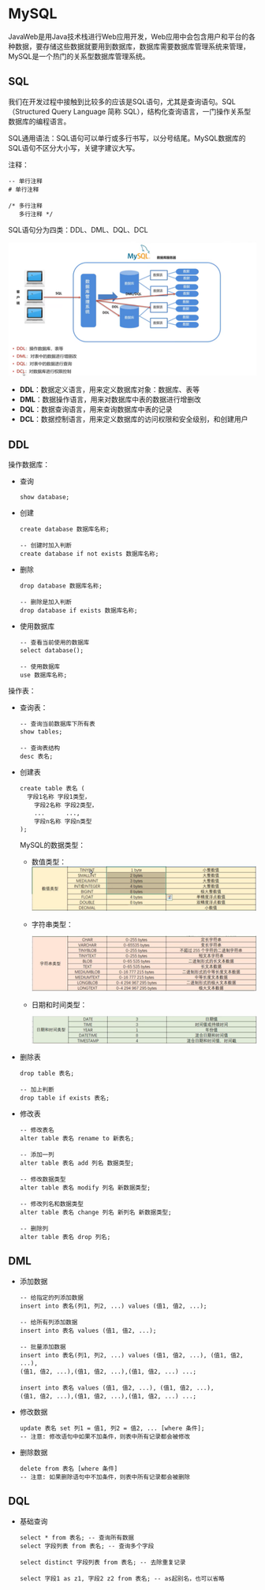 # MySQL

JavaWeb是用Java技术栈进行Web应用开发，Web应用中会包含用户和平台的各种数据，要存储这些数据就要用到数据库，数据库需要数据库管理系统来管理，MySQL是一个热门的关系型数据库管理系统。

## SQL

我们在开发过程中接触到比较多的应该是SQL语句，尤其是查询语句。SQL（Structured Query Language 简称 SQL），结构化查询语言，一门操作关系型数据库的编程语言。

SQL通用语法：SQL语句可以单行或多行书写，以分号结尾。MySQL数据库的SQL语句不区分大小写，关键字建议大写。

注释：

```mysql
-- 单行注释  
# 单行注释

/* 多行注释
   多行注释	*/
```

SQL语句分为四类：DDL、DML、DQL、DCL

![](images/SQL分类.png)

- **DDL**：数据定义语言，用来定义数据库对象：数据库、表等
- **DML**：数据操作语言，用来对数据库中表的数据进行增删改
- **DQL**：数据查询语言，用来查询数据库中表的记录
- **DCL**：数据控制语言，用来定义数据库的访问权限和安全级别，和创建用户

## DDL

操作数据库：

- 查询

  ```mysql
  show database;
  ```

- 创建

  ```mysql
  create database 数据库名称;
  
  -- 创建时加入判断
  create database if not exists 数据库名称;
  ```

- 删除

  ```mysql
  drop database 数据库名称;
  
  -- 删除是加入判断
  drop database if exists 数据库名称;
  ```

- 使用数据库

  ```mysql
  -- 查看当前使用的数据库
  select database();
  
  -- 使用数据库
  use 数据库名称;
  ```

操作表：

- 查询表：

  ```mysql
  -- 查询当前数据库下所有表
  show tables;
  
  -- 查询表结构
  desc 表名;
  ```

- 创建表

  ```mysql
  create table 表名 (
  	字段1名称 字段1类型，
      字段2名称 字段2类型，
      ...      ...,
      字段n名称 字段n类型
  );
  ```

  MySQL的数据类型：

  - 数值类型：
    ![](images/数值类型.png)

  - 字符串类型：

    ![](images/字符串类型.png)

  - 日期和时间类型：

    ![](images/日期和时间类型.png)

- 删除表
  
  ```mysql
  drop table 表名;
  
  -- 加上判断
  drop table if exists 表名;
  ```

- 修改表

  ```mysql
  -- 修改表名
  alter table 表名 rename to 新表名;
  
  -- 添加一列
  alter table 表名 add 列名 数据类型;
  
  -- 修改数据类型
  alter table 表名 modify 列名 新数据类型;
  
  -- 修改列名和数据类型
  alter table 表名 change 列名 新列名 新数据类型;
  
  -- 删除列
  alter table 表名 drop 列名;
  ```

  

## DML

- 添加数据

  ```mysql
  -- 给指定的列添加数据
  insert into 表名(列1, 列2, ...) values (值1, 值2, ...);
  
  -- 给所有列添加数据
  insert into 表名 values (值1, 值2, ...);
  
  -- 批量添加数据
  insert into 表名(列1, 列2, ...) values (值1, 值2, ...), (值1, 值2, ...),
  (值1, 值2, ...),(值1, 值2, ...),(值1, 值2, ...) ...;
  
  insert into 表名 values (值1, 值2, ...), (值1, 值2, ...),
  (值1, 值2, ...),(值1, 值2, ...),(值1, 值2, ...) ...;
  ```

- 修改数据

  ```mysql
  update 表名 set 列1 = 值1, 列2 = 值2, ... [where 条件];
  -- 注意: 修改语句中如果不加条件，则表中所有记录都会被修改
  ```

- 删除数据

  ```mysql
  delete from 表名 [where 条件]
  -- 注意: 如果删除语句中不加条件，则表中所有记录都会被删除
  ```



## DQL

- 基础查询

  ```mysql
  select * from 表名; -- 查询所有数据
  select 字段列表 from 表名; -- 查询多个字段
  
  select distinct 字段列表 from 表名; -- 去除重复记录
  
  select 字段1 as z1, 字段2 z2 from 表名; -- as起别名，也可以省略
  ```

  



